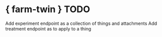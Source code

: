 # { farm-twin } TODO #

Add experiment endpoint as a collection of things and attachments
Add treatment endpoint as to apply to a thing